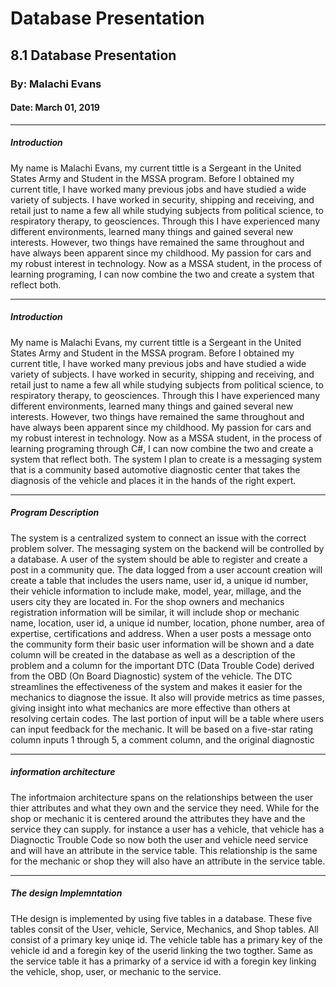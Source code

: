 # Database Presentation

## 8.1  Database Presentation

### By: Malachi Evans

#### Date: March 01, 2019

-------------

##### Introduction

My name is Malachi Evans, my current tittle is a Sergeant in the United States Army and Student in the MSSA program. Before I obtained my current title, I have worked many previous jobs and have studied a wide variety of subjects. I have worked in security, shipping and receiving, and retail just to name a few all while studying subjects from political science, to respiratory therapy, to geosciences. Through this I have experienced many different environments, learned many things and gained several new interests. However, two things have remained the same throughout and have always been apparent since my childhood. My passion for cars and my robust interest in technology. Now as a MSSA student, in the process of learning programing, I can now combine the two and create a system that reflect both.

-------------

##### Introduction

My name is Malachi Evans, my current tittle is a Sergeant in the United States Army and Student in the MSSA program. Before I obtained my current title, I have worked many previous jobs and have studied a wide variety of subjects. I have worked in security, shipping and receiving, and retail just to name a few all while studying subjects from political science, to respiratory therapy, to geosciences. Through this I have experienced many different environments, learned many things and gained several new interests. However, two things have remained the same throughout and have always been apparent since my childhood. My passion for cars and my robust interest in technology. Now as a MSSA student, in the process of learning programing through C#, I can now combine the two and create a system that reflect both. The system I plan to create is a messaging system that is a community based automotive diagnostic center that takes the diagnosis of the vehicle and places it in the hands of the right expert. 

---------------------

##### Program Description

The system is a centralized system to connect an issue with the correct problem solver. The messaging system on the backend will be controlled by a database. A user of the system should be able to register and create a post in a community que. The data logged from a user account creation will create a table that includes the users name, user id, a unique id number, their vehicle information to include make, model, year, millage, and the users city they are located in. For the shop owners and mechanics registration information will be similar, it will include shop or mechanic name, location, user id, a unique id number, location, phone number, area of expertise, certifications and address.  When a user posts a message onto the community form their basic user information will be shown and a date column will be created in the database as well as a description of the problem and a column for the important DTC (Data Trouble Code) derived from the OBD (On Board Diagnostic) system of the vehicle. The DTC streamlines the effectiveness of the system and makes it easier for the mechanics to diagnose the issue. It also will provide metrics as time passes, giving insight into what mechanics are more effective than others at resolving certain codes. The last portion of input will be a table where users can input feedback for the mechanic. It will be based on a five-star rating column inputs 1 through 5, a comment column, and the original diagnostic

-------------

##### information architecture

The infortmaion architecture spans on the relationships between the user thier attributes and what they own and the service they need. While for the shop or mechanic it is centered around the attributes they have and the service they can supply. for instance a user has a vehicle, that vehicle has a Diagnoctic Trouble Code so now both the user and vehicle need service and will have an attribute in the service table. This relationship is the same for the mechanic or shop they will also have an attribute in the service table.

-------------------

##### The design Implemntation

THe design is implemented by using five tables in a database. These five tables consit of the User, vehicle, Service, Mechanics, and Shop tables. All consist of a primary key uniqe id. The vehicle table has a primary key of the vehicle id and a foregin key of the userid linking the two togther. Same as the service table it has a primarky of a service id with a foregin key linking the vehicle, shop, user, or mechanic to the service.
